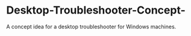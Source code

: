 # Desktop-Troubleshooter-Concept-
A concept idea for a desktop troubleshooter for Windows machines.
